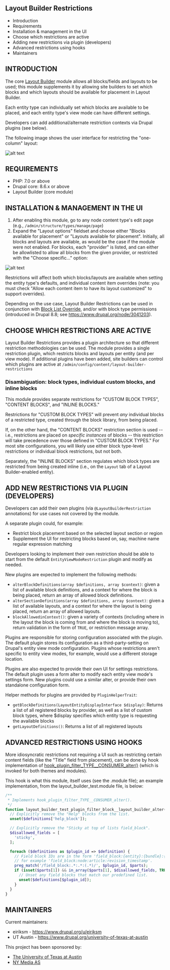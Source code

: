 Layout Builder Restrictions
---------------------------

* Introduction
* Requirements
* Installation & management in the UI
* Choose which restrictions are active
* Adding new restrictions via plugin (developers)
* Advanced restrictions using hooks
* Maintainers

INTRODUCTION
------------

The core [Layout Builder](https://www.drupal.org/project/ideas/issues/2884601) module allows all blocks/fields and layouts to
be used; this module supplements it by allowing site builders to set which
blocks and which layouts should be available for placement in Layout Builder.

Each entity type can individually set which blocks are available to be placed,
and each entity type's view mode can have different settings.

Developers can add additional/alternate restriction contexts via Drupal plugins
(see below).

The following image shows the user interface for restricting the "one-column"
layout:

![alt text](https://www.drupal.org/files/layout_builder_restrictions.gif "Restrict one-column layout with checkbox in UI")

REQUIREMENTS
------------

* PHP: 7.0 or above
* Drupal core: 8.6.x or above
* Layout Builder (core module)

INSTALLATION & MANAGEMENT IN THE UI
-----------------------------------

1. After enabling this module, go to any node content type's edit page
(e.g., `/admin/structure/types/manage/page`)
2. Expand the "Layout options" fieldset and choose either "Blocks available for
placement" or "Layouts available for placement". Initially, all blocks and
layouts are available, as would be the case if the module were not enabled.
For blocks, each "provider" is listed, and can either be allowlisted to allow
all blocks from the given provider, or restricted with the "Choose specific..."
option:

![alt text](https://www.drupal.org/files/issues/2018-06-05/layout_builder_restrictions_ui.png "Logo Title Text 1")

Restrictions will affect both which blocks/layouts are available when setting
the entity type's defaults, and individual content item overrides (note: you
must check "Allow each content item to have its layout customized" to support
overrides).

Depending on the use case, Layout Builder Restrictions can be used in conjunction with [Block List Override](https://www.drupal.org/project/block_list_override), and/or with block type permissions (introduced in Drupal 8.8; see https://www.drupal.org/node/3041203).

CHOOSE WHICH RESTRICTIONS ARE ACTIVE
------------------------------------

Layout Builder Restrictions provides a plugin architecture so that different
restriction methodologies can be used. The module provides a single restriction
plugin, which restricts blocks and layouts per entity (and per view mode). If
additional plugins have been added, site builders can control which plugins are
active at `/admin/config/content/layout-builder-restrictions`

### Disambiguation: block types, individual custom blocks, and inline blocks
This module provides separate restrictions for "CUSTOM BLOCK TYPES",
"CONTENT BLOCKS", and "INLINE BLOCKS."

Restrictions for "CUSTOM BLOCK TYPES" will prevent *any* individual blocks of a
restricted type, created through the block library, from being placed.

If, on the other hand, the "CONTENT BLOCKS" restriction section is used -- i.e.,
restrictions are placed on *specific instances* of blocks -- this restriction
will take precedence over those defined in "CUSTOM BLOCK TYPES." For most site
configurations, you will likely use either block type-level restrictions or
individual block restrictions, but not both.

Separately, the "INLINE BLOCKS" section regulates which block types are
restricted from being created inline (i.e., on the `Layout` tab of a Layout
Builder-enabled entity).

ADD NEW RESTRICTIONS VIA PLUGIN (DEVELOPERS)
--------------------------------------------

Developers can add their own plugins (via `@LayoutBuilderRestriction`
annotations) for use cases not covered by the module.

A separate plugin could, for example:

* Restrict block placement based on the selected layout section or region
* Supplement the UI for restricting blocks based on, say, machine name regular
 expression matching

Developers looking to implement their own restriction should be able to start
from the default `EntityViewModeRestriction` plugin and modify as needed.

New plugins are expected to implement the following methods:

* `alterBlockDefinitions(array $definitions, array $context)`: given a list of
 available block definitions, and a context for where the block is being placed,
 return an array of allowed block definitions.
* `alterSectionDefinitions(array $definitions, array $context)`: given a list
 of available layouts, and a context for where the layout is being placed,
 return an array of allowed layouts.
* `blockAllowedinContext()`: given a variety of contexts (including where in
 the layout the block is coming from and where the block is moving to),
 return validation in the form of `TRUE`, or restriction message array.

Plugins are responsible for storing configuration associated with the plugin.
The default plugin stores its configuration as a third-party-setting on
Drupal's entity view mode configuration. Plugins whose restrictions aren't
specific to entity view modes, for example, would use a different storage
location.

Plugins are also expected to provide their own UI for settings restrictions.
The default plugin uses a form alter to modify each entity view mode's settings
form. New plugins could use a similar alter, or provide their own standalone
configuration form.

Helper methods for plugins are provided by `PluginHelperTrait`:

* `getBlockDefinitions(LayoutEntityDisplayInterface $display)`: Returns a list
 of all registered blocks by provider, as well as a list of custom block types,
 where $display specifies which entity type is requesting the available blocks
* `getLayoutDefinitions()`: Returns a list of all registered layouts

ADVANCED RESTRICTIONS USING HOOKS
---------------------------------

More idiosyncratic restrictions not requiring a UI such as restricting certain
content fields (like the "Title" field from placement), can be done by hook
implementation of [hook_plugin_filter_TYPE__CONSUMER_alter()](https://api.drupal.org/api/drupal/core%21lib%21Drupal%21Core%21Plugin%21plugin.api.php/function/hook_plugin_filter_TYPE__CONSUMER_alter/8.6.x)
(which is invoked for both themes and modules).

This hook is what this module, itself uses (see the .module file); an example
implementation, from the layout_builder_test.module file, is below:

```php
/**
 * Implements hook_plugin_filter_TYPE__CONSUMER_alter().
 */
function layout_builder_test_plugin_filter_block__layout_builder_alter(array &$definitions) {
  // Explicitly remove the "Help" blocks from the list.
  unset($definitions['help_block']);

  // Explicitly remove the "Sticky at top of lists field_block".
  $disallowed_fields = [
    'sticky',
  ];

  foreach ($definitions as $plugin_id => $definition) {
    // Field block IDs are in the form 'field_block:{entity}:{bundle}:{name}',
    // for example 'field_block:node:article:revision_timestamp'.
    preg_match('/field_block:.*:.*:(.*)/', $plugin_id, $parts);
    if (isset($parts[1]) && in_array($parts[1], $disallowed_fields, TRUE)) {
      // Unset any field blocks that match our predefined list.
      unset($definitions[$plugin_id]);
    }
  }
}
```

MAINTAINERS
-----------

Current maintainers:

* eiriksm - https://www.drupal.org/u/eiriksm
* UT Austin - https://www.drupal.org/university-of-texas-at-austin

This project has been sponsored by:

* [The University of Texas at Austin](https://www.drupal.org/university-of-texas-at-austin)
* [NY Media AS](https://www.drupal.org/ny-media-as)
